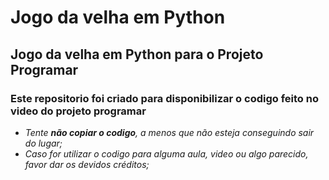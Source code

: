 # Jogo da velha em Python

## Jogo da velha em Python para o Projeto Programar

### Este repositorio foi criado para disponibilizar o codigo feito no video do projeto programar

- *Tente **não copiar o codigo**, a menos que não esteja conseguindo sair do lugar;*
- *Caso for utilizar o codigo para alguma aula, video ou algo parecido, favor dar os devidos créditos;*

